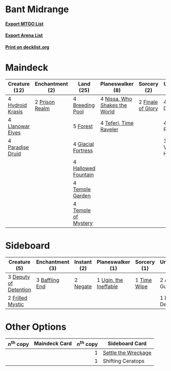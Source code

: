 # Bant Midrange

#### [Export MTGO List](../collection/Bant%20Midrange/Bant%20Midrange.txt)
#### [Export Arena List](../collection/Bant%20Midrange/Bant%20Midrange_arena.txt)
#### [Print on decklist.org](http://decklist.org/?deckmain=4%09Breeding%20Pool%0A2%09Finale%20of%20Glory%0A5%09Forest%0A4%09Glacial%20Fortress%0A4%09Hallowed%20Fountain%0A4%09Hydroid%20Krasis%0A4%09Leafkin%20Druid%0A4%09Llanowar%20Elves%0A4%09Nissa,%20Who%20Shakes%20the%20World%0A4%09Paradise%20Druid%0A2%09Prison%20Realm%0A4%09Risen%20Reef%0A4%09Teferi,%20Time%20Raveler%0A4%09Temple%20Garden%0A4%09Temple%20of%20Mystery%0A3%09Voracious%20Hydra&deckside=2%09Aether%20Gust%0A3%09Baffling%20End%0A3%09Deputy%20of%20Detention%0A1%09Devout%20Decree%0A2%09Frilled%20Mystic%0A2%09Negate%0A1%09Time%20Wipe%0A1%09Ugin,%20the%20Ineffable)
# Maindeck

|                                       Creature (12)                                       |                                     Enchantment (2)                                     |                                          Land (25)                                           |                                            Planeswalker (8)                                            |                                        Sorcery (2)                                         |  Unknown (11)   |
|-------------------------------------------------------------------------------------------|-----------------------------------------------------------------------------------------|----------------------------------------------------------------------------------------------|--------------------------------------------------------------------------------------------------------|--------------------------------------------------------------------------------------------|-----------------|
|4 [Hydroid Krasis](http://gatherer.wizards.com/Pages/Card/Details.aspx?multiverseid=457327)|2 [Prison Realm](http://gatherer.wizards.com/Pages/Card/Details.aspx?multiverseid=460953)|4 [Breeding Pool](http://gatherer.wizards.com/Pages/Card/Details.aspx?multiverseid=97088)     |4 [Nissa, Who Shakes the World](http://gatherer.wizards.com/Pages/Card/Details.aspx?multiverseid=461096)|2 [Finale of Glory](http://gatherer.wizards.com/Pages/Card/Details.aspx?multiverseid=460939)|4 Leafkin Druid  |
|4 [Llanowar Elves](http://gatherer.wizards.com/Pages/Card/Details.aspx?multiverseid=129626)|                                                                                         |5 [Forest](http://gatherer.wizards.com/Pages/Card/Details.aspx?multiverseid=439860)           |4 [Teferi, Time Raveler](http://gatherer.wizards.com/Pages/Card/Details.aspx?multiverseid=461148)       |                                                                                            |4 Risen Reef     |
|4 [Paradise Druid](http://gatherer.wizards.com/Pages/Card/Details.aspx?multiverseid=461098)|                                                                                         |4 [Glacial Fortress](http://gatherer.wizards.com/Pages/Card/Details.aspx?multiverseid=190562) |                                                                                                        |                                                                                            |3 Voracious Hydra|
|                                                                                           |                                                                                         |4 [Hallowed Fountain](http://gatherer.wizards.com/Pages/Card/Details.aspx?multiverseid=97071) |                                                                                                        |                                                                                            |                 |
|                                                                                           |                                                                                         |4 [Temple Garden](http://gatherer.wizards.com/Pages/Card/Details.aspx?multiverseid=405112)    |                                                                                                        |                                                                                            |                 |
|                                                                                           |                                                                                         |4 [Temple of Mystery](http://gatherer.wizards.com/Pages/Card/Details.aspx?multiverseid=373571)|                                                                                                        |                                                                                            |                 |


# Sideboard

|                                          Creature (5)                                          |                                     Enchantment (3)                                     |                                    Instant (2)                                    |                                        Planeswalker (1)                                        |                                     Sorcery (1)                                      |  Unknown (3)  |
|------------------------------------------------------------------------------------------------|-----------------------------------------------------------------------------------------|-----------------------------------------------------------------------------------|------------------------------------------------------------------------------------------------|--------------------------------------------------------------------------------------|---------------|
|3 [Deputy of Detention](http://gatherer.wizards.com/Pages/Card/Details.aspx?multiverseid=457309)|3 [Baffling End](http://gatherer.wizards.com/Pages/Card/Details.aspx?multiverseid=439658)|2 [Negate](http://gatherer.wizards.com/Pages/Card/Details.aspx?multiverseid=423707)|1 [Ugin, the Ineffable](http://gatherer.wizards.com/Pages/Card/Details.aspx?multiverseid=460929)|1 [Time Wipe](http://gatherer.wizards.com/Pages/Card/Details.aspx?multiverseid=461150)|2 Aether Gust  |
|2 [Frilled Mystic](http://gatherer.wizards.com/Pages/Card/Details.aspx?multiverseid=457318)     |                                                                                         |                                                                                   |                                                                                                |                                                                                      |1 Devout Decree|


# Other Options

|*n*<sup>th</sup> copy|Maindeck Card|*n*<sup>th</sup> copy|                                        Sideboard Card                                        |
|---------------------|-------------|--------------------:|----------------------------------------------------------------------------------------------|
|                     |             |                    1|[Settle the Wreckage](http://gatherer.wizards.com/Pages/Card/Details.aspx?multiverseid=435186)|
|                     |             |                    1|Shifting Ceratops                                                                             |

